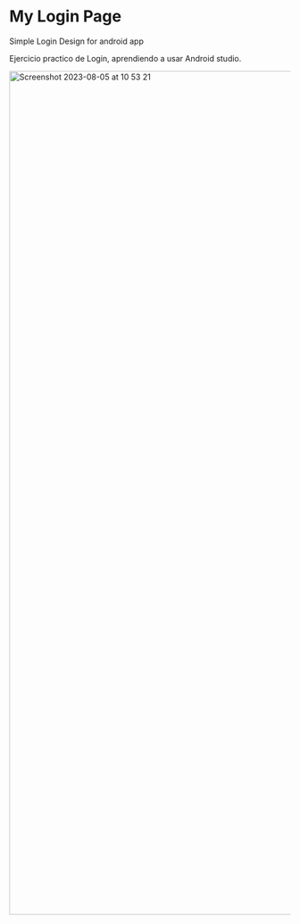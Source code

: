 # My Login Page 

Simple Login Design for android app

Ejercicio practico de Login, aprendiendo a usar Android studio.

<img width="1512" alt="Screenshot 2023-08-05 at 10 53 21" src="https://github.com/ArangoMike">
